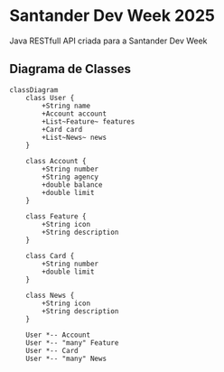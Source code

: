 # Santander Dev Week 2025
Java RESTfull API criada para a Santander Dev Week

## Diagrama de Classes
```mermaid
classDiagram
    class User {
        +String name
        +Account account
        +List~Feature~ features
        +Card card
        +List~News~ news
    }

    class Account {
        +String number
        +String agency
        +double balance
        +double limit
    }

    class Feature {
        +String icon
        +String description
    }

    class Card {
        +String number
        +double limit
    }

    class News {
        +String icon
        +String description
    }

    User *-- Account
    User *-- "many" Feature
    User *-- Card
    User *-- "many" News

```


